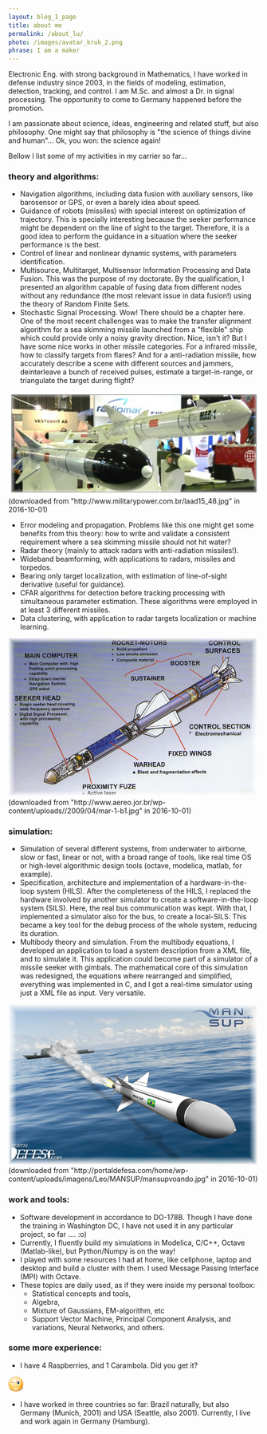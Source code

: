 ```yaml
---
layout: blog_1_page
title: about me
permalink: /about_lu/
photo: /images/avatar_kruk_2.png
phrase: I am a maker
---
```


Electronic Eng. with strong background in Mathematics, I have worked in defense
industry since 2003, in the fields of modeling, estimation, detection,
tracking, and control. I am M.Sc. and almost a Dr. in signal processing. The
opportunity to come to Germany happened before the promotion.

I am passionate about science, ideas, engineering and related stuff, but also
philosophy. One might say that philosophy is "the science of things divine and
human"... Ok, you won: the science again!

Bellow I list some of my activities in my carrier so far...

### theory and algorithms:

- Navigation algorithms, including data fusion with auxiliary sensors, like
barosensor or GPS, or even a barely idea about speed.
- Guidance of robots (missiles) with special interest on optimization of
trajectory. This is specially interesting because the seeker performance might
be dependent on the line of sight to the target. Therefore, it is a good idea
to perform the guidance in a situation where the seeker performance is the
best.
- Control of linear and nonlinear dynamic systems, with parameters
identification.
- Multisource, Multitarget, Multisensor Information Processing and Data Fusion.
This was the purpose of my doctorate. By the qualification, I presented an
algorithm capable of fusing data from different nodes without any redundance
(the most relevant issue in data fusion!) using the theory of Random Finite
Sets.
- Stochastic Signal Processing. Wow! There should be a chapter here. One of the
most recent challenges was to make the transfer alignment algorithm for a sea
skimming missile launched from a "flexible" ship which could provide only a
noisy gravity direction. Nice, isn't it?  But I have some nice works in other
missile categories. For a infrared missile, how to classify targets from
flares? And for a anti-radiation missile, how accurately describe a scene with
different sources and jammers, deinterleave a bunch of received pulses,
estimate a target-in-range, or triangulate the target during flight?

<div class="about-legend">
    <img src="/images/about/mansup.png"/>
    <br>
    (downloaded from "http://www.militarypower.com.br/laad15_48.jpg" in 2016-10-01)
</div>

- Error modeling and propagation. Problems like this one might get some
benefits from this theory: how to write and validate a consistent requirement
where a sea skimming missile should not hit water?
- Radar theory (mainly to attack radars with anti-radiation missiles!).
- Wideband beamforming, with applications to radars, missiles and torpedos.
- Bearing only target localization, with estimation of line-of-sight derivative
(useful for guidance).
- CFAR algorithms for detection before tracking processing with simultaneous
parameter estimation. These algorithms were employed in at least 3 different
missiles.
- Data clustering, with application to radar targets localization or machine
learning.

<div class="about-legend">
    <img src="/images/about/mar-1-b1.png"/>
    <br>
    (downloaded from "http://www.aereo.jor.br/wp-content/uploads//2009/04/mar-1-b1.jpg" in 2016-10-01)
</div>

### simulation:

- Simulation of several different systems, from underwater to airborne, slow or
fast, linear or not, with a broad range of tools, like real time OS or
high-level algorithmic design tools (octave, modelica, matlab, for example).
- Specification, architecture and implementation of a hardware-in-the-loop
system (HILS). After the completeness of the HILS, I replaced the hardware
involved by another simulator to create a software-in-the-loop system (SILS).
Here, the real bus communication was kept. With that, I implemented a simulator
also for the bus, to create a local-SILS. This became a key tool for the debug
process of the whole system, reducing its duration.
- Multibody theory and simulation. From the multibody equations, I developed an
application to load a system description from a XML file, and to simulate it.
This application could become part of a simulator of a missile seeker with
gimbals. The mathematical core of this simulation was redesigned, the equations
where rearranged and simplified, everything was implemented in C, and I got a
real-time simulator using just a XML file as input. Very versatile.

<div class="about-legend">
    <img src="/images/about/mansupvoando.png"/>
    <br>
    (downloaded from "http://portaldefesa.com/home/wp-content/uploads/imagens/Leo/MANSUP/mansupvoando.jpg" in 2016-10-01)
</div>


### work and tools:

- Software development in accordance to DO-178B. Though I have done the training in
Washington DC, I have not used it in any particular project, so far .... :o)
- Currently, I fluently build my simulations in Modelica, C/C++, Octave (Matlab-like),
but Python/Numpy is on the way!
- I played with some resources I had at home, like cellphone, laptop and desktop and
build a cluster with them. I used Message Passing Interface (MPI) with Octave.
- These topics are daily used, as if they were inside my personal toolbox:
  - Statistical concepts and tools,
  - Algebra,
  - Mixture of Gaussians, EM-algorithm, etc
  - Support Vector Machine, Principal Component Analysis, and variations, Neural Networks, and others.


### some more experience:

- I have 4 Raspberries, and 1 Carambola. Did you get it? 
<img src="/images/about/findicons.com-icontexto_emoticons_04.png" width="30px" />

- I have worked in three countries so far: Brazil naturally, but also Germany
(Munich, 2001) and USA (Seattle, also 2001). Currently, I live and work again
in Germany (Hamburg).

